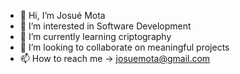 - 👋 Hi, I’m Josué Mota
- 👀 I’m interested in Software Development
- 🌱 I’m currently learning criptography
- 💞️ I’m looking to collaborate on meaningful projects
- 📫 How to reach me -> josuemota@gmail.com

<!---
1171668/1171668 is a ✨ special ✨ repository because its `README.md` (this file) appears on your GitHub profile.
You can click the Preview link to take a look at your changes.
--->
